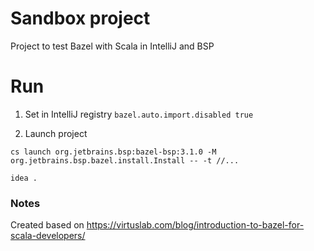 # Sandbox project

Project to test Bazel with Scala in IntelliJ and BSP

# Run

1. Set in IntelliJ registry
`bazel.auto.import.disabled	true`

2. Launch project
```shell
cs launch org.jetbrains.bsp:bazel-bsp:3.1.0 -M org.jetbrains.bsp.bazel.install.Install -- -t //...

idea .
```

### Notes

Created based on https://virtuslab.com/blog/introduction-to-bazel-for-scala-developers/
